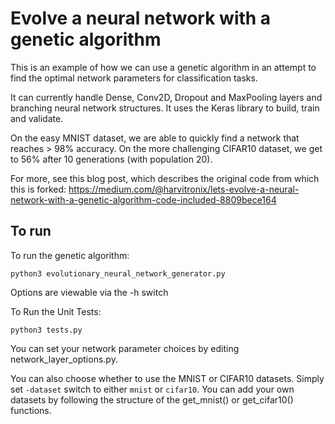 # Evolve a neural network with a genetic algorithm

This is an example of how we can use a genetic algorithm in an attempt to find the optimal network parameters for classification tasks.

It can currently handle Dense, Conv2D, Dropout and MaxPooling layers and branching neural network structures. It uses the Keras library to build, train and validate.

On the easy MNIST dataset, we are able to quickly find a network that reaches > 98% accuracy. On the more challenging CIFAR10 dataset, we get to 56% after 10 generations (with population 20).

For more, see this blog post, which describes the original code from which this is forked: 
https://medium.com/@harvitronix/lets-evolve-a-neural-network-with-a-genetic-algorithm-code-included-8809bece164

## To run

To run the genetic algorithm:

```python3 evolutionary_neural_network_generator.py```

Options are viewable via the -h switch


To Run the Unit Tests:

```python3 tests.py```

You can set your network parameter choices by editing network_layer_options.py.

You can also choose whether to use the MNIST or CIFAR10 datasets. Simply set `-dataset` switch to either `mnist` or `cifar10`. You can add your own datasets by following the structure of the get_mnist() or get_cifar10() functions.

